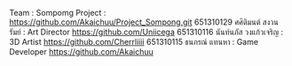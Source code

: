 Team : Sompomg Project : https://github.com/Akaichuu/Project_Sompong.git
651310129 ศศิติมนต์ สงวนรัมย์ : Art Director https://github.com/Uniicega 
651310116 นันท์นภัส วงแก้วเจริญ : 3D Artist https://github.com/Cherrliiii 
651310115 ธนภรณ์ แทนหา : Game Developer https://github.com/Akaichuu 
